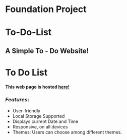 # Foundation Project

# To-Do-List

## A Simple To - Do Website!

# To Do List

#### This web page is hosted [here!](https://luimas007.github.io/list-todo/)

### _Features_:

- User-friendly
- Local Storage Supported
- Displays current Date and Time
- Responsive, on all devices
- Themes: Users can choose among different themes.
